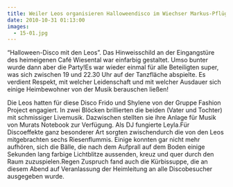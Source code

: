```yaml
---
title: Weiler Leos organisieren Halloweendisco im Wiechser Markus-Pflüger-Heim
date: 2010-10-31 01:13:00
images:
  - 15-01.jpg
---
```


“Halloween-Disco mit den Leos”. Das Hinweisschild an der Eingangstüre des heimeigenen Café Wiesental war einfarbig gestaltet. Umso bunter wurde dann aber die Party!Es war wieder einmal für alle Beteiligten super, was sich zwischen 19 und 22.30 Uhr auf der Tanzfläche abspielte. Es verdient Respekt, mit welcher Leidenschaft und mit welcher Ausdauer sich einige Heimbewohner von der Musik berauschen ließen!

Die Leos hatten für diese Disco Frido und Shylene von der Gruppe Fashion Project engagiert. In zwei Blöcken brillierten die beiden (Vater und Tochter) mit schmissiger Livemusik. Dazwischen stellten sie ihre Anlage für Musik von Murats Notebook zur Verfügung. Als DJ fungierte Leyla.Für Discoeffekte ganz besonderer Art sorgten zwischendurch die von den Leos mitgebrachten sechs Riesenflummis. Einige konnten gar nicht mehr aufhören, sich die Bälle, die nach dem Aufprall auf dem Boden einige Sekunden lang farbige Lichtblitze aussenden, kreuz und quer durch den Raum zuzuspielen.Regen Zuspruch fand auch die Kürbissuppe, die an diesem Abend auf Veranlassung der Heimleitung an alle Discobesucher ausgegeben wurde.
